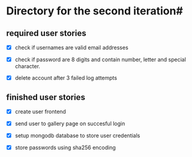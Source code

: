 # Directory for the second iteration#

## required user stories

- [x] check if usernames are valid email addresses
- [x] check if password are 8 digits and contain number, letter and special character.
- [x] delete account after 3 failed log attempts




## finished user stories
- [x] create user frontend
- [x] send user to gallery page on succesful login
- [x] setup mongodb database to store user credentials
- [x] store passwords using sha256 encoding 



